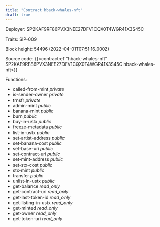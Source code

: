 ```yaml
---
title: "Contract hback-whales-nft"
draft: true
---
```

Deployer: SP2KAF9RF86PVX3NEE27DFV1CQX0T4WGR41X3S45C

Traits:
SIP-009 



Block height: 54496 (2022-04-01T07:51:16.000Z)

Source code: {{<contractref "hback-whales-nft" SP2KAF9RF86PVX3NEE27DFV1CQX0T4WGR41X3S45C hback-whales-nft>}}

Functions:

* called-from-mint _private_
* is-sender-owner _private_
* trnsfr _private_
* admin-mint _public_
* banana-mint _public_
* burn _public_
* buy-in-ustx _public_
* freeze-metadata _public_
* list-in-ustx _public_
* set-artist-address _public_
* set-banana-cost _public_
* set-base-uri _public_
* set-contract-uri _public_
* set-mint-address _public_
* set-stx-cost _public_
* stx-mint _public_
* transfer _public_
* unlist-in-ustx _public_
* get-balance _read_only_
* get-contract-uri _read_only_
* get-last-token-id _read_only_
* get-listing-in-ustx _read_only_
* get-minted _read_only_
* get-owner _read_only_
* get-token-uri _read_only_
